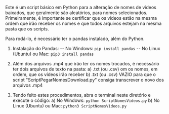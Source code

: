 Este é um script básico em Python para a alteração de nomes de vídeos baixados, que geralmente são aleatórios, para nomes selecionados. Primeiramente, é importante se certificar que os vídeos estão na mesma ordem que irão receber os nomes e que todos arquivos estejam na mesma pasta que os scripts.

Para rodá-lo, é necessário ter o pandas instalado, além do Python.

1) Instalação do Pandas:
   -- No Windows: `pip install pandas`
   -- No Linux (Ubuntu) ou Mac: `pip3 install pandas`
   
2) Além dos arquivos .mp4 que irão ter os nomes trocados, é necessário ter dois arquivos de texto na pasta:
   a) .txt (ou .csv) om os nomes, em ordem, que os vídeos irão receber
   b) .txt (ou .csv) VAZIO para que o script "ScriptPegarNomesDownload.py" consiga transcrever o novo dos arquivos .mp4
   
3) Tendo feito estes procedimentos, abra o terminal neste diretório e execute o código:
   a) No Windows: `python ScriptNomesVideos.py`
   b) No Linux (Ubuntu) ou Mac: `python3 ScriptNomesVideos.py`
